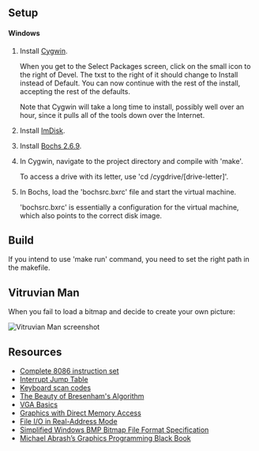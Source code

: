 ## Setup

#### Windows
1. Install [Cygwin](https://cygwin.com/install.html "https://cygwin.com/install.html").

   When you get to the Select Packages screen, click on the small icon to the right of Devel. The txst to the right of it should change to Install instead of Default. You can now continue with the rest of the install, accepting the rest of the defaults.

   Note that Cygwin will take a long time to install, possibly well over an hour, since it pulls all of the tools down over the Internet.

2. Install [ImDisk](http://www.ltr-data.se/opencode.html/#ImDisk "http://www.ltr-data.se/opencode.html/#ImDisk").
3. Install [Bochs 2.6.9](https://sourceforge.net/projects/bochs/files/bochs/2.6.9 "https://sourceforge.net/projects/bochs/files/bochs/2.6.9").
4. In Cygwin, navigate to the project directory and compile with 'make'.

   To access a drive with its letter, use 'cd /cygdrive/[drive-letter]'.

5. In Bochs, load the 'bochsrc.bxrc' file and start the virtual machine.

   'bochsrc.bxrc' is essentially a configuration for the virtual machine, which also points to the correct disk image.

## Build
If you intend to use 'make run' command, you need to set the right path in the makefile.

## Vitruvian Man
When you fail to load a bitmap and decide to create your own picture:

![Vitruvian Man screenshot](https://gitlab.com/amrw/8086-graphics/raw/master/assets/Vitruvian-Man.bmp "Vitruvian Man screenshot")

## Resources
* [Complete 8086 instruction set](http://www.gabrielececchetti.it/Teaching/CalcolatoriElettronici/Docs/i8086_instruction_set.pdf)
* [Interrupt Jump Table](http://www.ctyme.com/intr/int.htm)
* [Keyboard scan codes](http://www.ee.bgu.ac.il/~microlab/MicroLab/Labs/ScanCodes.htm)
* [The Beauty of Bresenham's Algorithm](http://members.chello.at/~easyfilter/bresenham.html)
* [VGA Basics](http://www.brackeen.com/vga/basics.html)
* [Graphics with Direct Memory Access](http://www.skynet.ie/~darkstar/assembler/tut7.html)
* [File I/O in Real-Address Mode](http://kipirvine.com/asm/articles/FileIO16.pdf)
* [Simplified Windows BMP Bitmap File Format Specification](http://www.dragonwins.com/domains/getteched/bmp/bmpfileformat.htm)
* [Michael Abrash’s Graphics Programming Black Book](http://www.jagregory.com/abrash-black-book/)
